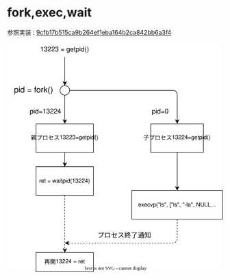 # fork,exec,wait
参照実装 : [9cfb17b515ca9b264ef1eba164b2ca842bb6a3f4](https://github.com/takeshiD/nihonsh/commit/9cfb17b515ca9b264ef1eba164b2ca842bb6a3f4)

![](/images/fork-exec.svg)